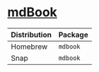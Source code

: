 # [mdBook](https://github.com/rust-lang/mdBook)

| Distribution | Package  |
| ------------ | -------- |
| Homebrew     | `mdbook` |
| Snap         | `mdbook` |
